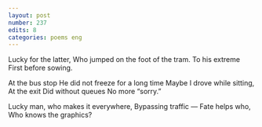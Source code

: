 ```yaml
---
layout: post
number: 237
edits: 8
categories: poems eng
---
```


Lucky for the latter,
Who jumped on the foot of the tram. 
To his extreme 
First before sowing.

At the bus stop 
He did not freeze for a long time
Maybe I drove while sitting,
At the exit 
Did without queues
No more “sorry.”

Lucky man, who makes it everywhere,
Bypassing traffic —
Fate helps who,
Who knows the graphics?
